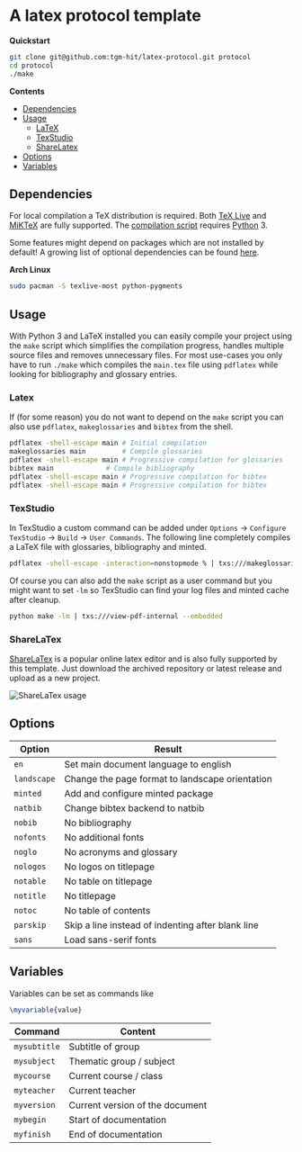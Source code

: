 # A latex protocol template

**Quickstart**
```sh
git clone git@github.com:tgm-hit/latex-protocol.git protocol
cd protocol
./make
```

**Contents**
- [Dependencies](#dependencies)
- [Usage](#usage)
	- [LaTeX](#latex)
	- [TexStudio](#texstudio)
	- [ShareLatex](#sharelatex)
- [Options](#options)
- [Variables](#variables)

## Dependencies
For local compilation a TeX distribution is required. Both [TeX Live](https://tug.org/texlive/) and [MiKTeX](https://miktex.org/) are fully supported. The [compilation script](https://github.com/TGM-HIT/latex-protocol/blob/master/make) requires [Python](https://www.python.org) 3.

Some features might depend on packages which are not installed by default!
A growing list of optional dependencies can be found [here](https://github.com/TGM-HIT/latex-protocol/wiki/Dependencies).

**Arch Linux**
``` sh
sudo pacman -S texlive-most python-pygments
```

## Usage
With Python 3 and LaTeX installed you can easily compile your project using the `make` script which simplifies the compilation progress, handles multiple source files and removes unnecessary files.
For most use-cases you only have to run `./make` which compiles the `main.tex` file using `pdflatex` while looking for bibliography and glossary entries.

### Latex
If (for some reason) you do not want to depend on the `make` script you can also use `pdflatex`, `makeglossaries` and `bibtex` from the shell.
```sh
pdflatex -shell-escape main	# Initial compilation
makeglossaries main 		# Compile glossaries
pdflatex -shell-escape main	# Progressive compilation for glossaries
bibtex main 			# Compile bibliography
pdflatex -shell-escape main	# Progressive compilation for bibtex
pdflatex -shell-escape main	# Progressive compilation for bibtex
```

### TexStudio
In TexStudio a custom command can be added under `Options` &rarr; `Configure TexStudio` &rarr; `Build` &rarr; `User Commands`. The following line completely compiles a LaTeX file with glossaries, bibliography and minted.
```sh
pdflatex -shell-escape -interaction=nonstopmode % | txs:///makeglossaries | pdflatex -shell-escape -interaction=nonstopmode % | txs:///bibtex | pdflatex -shell-escape -interaction=nonstopmode % | pdflatex -shell-escape -interaction=nonstopmode % | txs:///view-pdf-internal --embedded
```

Of course you can also add the `make` script as a user command but you might want to set `-lm` so TexStudio can find your log files and minted cache after cleanup.
```sh
python make -lm | txs:///view-pdf-internal --embedded
```

### ShareLaTex
[ShareLaTex](https://www.sharelatex.com/project) is a popular online latex editor and is also fully supported by this template. Just download the archived repository or latest release and upload as a new project.

![ShareLaTex usage](https://media.giphy.com/media/DNwRWMqKcwnE92liHn/giphy.gif)

## Options
Option | Result
------ | ------
`en` | Set main document language to english
`landscape` | Change the page format to landscape orientation
`minted` | Add and configure minted package
`natbib` | Change bibtex backend to natbib
`nobib` | No bibliography
`nofonts` | No additional fonts
`noglo` | No acronyms and glossary
`nologos` | No logos on titlepage
`notable` | No table on titlepage
`notitle` | No titlepage
`notoc` | No table of contents
`parskip` | Skip a line instead of indenting after blank line
`sans` | Load sans-serif fonts

## Variables
Variables can be set as commands like
```tex
\myvariable{value}
```

Command | Content
------- | -------
`mysubtitle` | Subtitle of group
`mysubject` | Thematic group / subject
`mycourse` | Current course / class
`myteacher` | Current teacher
`myversion` | Current version of the document
`mybegin` | Start of documentation
`myfinish` | End of documentation
